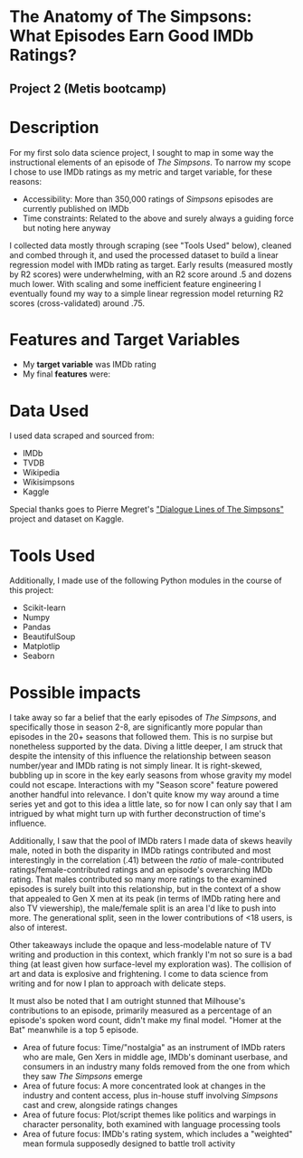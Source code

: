 # The Anatomy of The Simpsons: What Episodes Earn Good IMDb Ratings?
## Project 2 (Metis bootcamp)

# Description
For my first solo data science project, I sought to map in some way the instructional elements of an episode of *The Simpsons*. To narrow my scope I chose to use IMDb ratings as my metric and target variable, for these reasons:
- Accessibility: More than 350,000 ratings of *Simpsons* episodes are currently published on IMDb
- Time constraints: Related to the above and surely always a guiding force but noting here anyway

I collected data mostly through scraping (see "Tools Used" below), cleaned and combed through it, and used the processed dataset to build a linear regression model with IMDb rating as target. Early results (measured mostly by R2 scores) were underwhelming, with an R2 score around .5 and dozens much lower. With scaling and some inefficient feature engineering I eventually found my way to a simple linear regression model returning R2 scores (cross-validated) around .75.

# Features and Target Variables
- My **target variable** was IMDb rating
- My final **features** were:

# Data Used
I used data scraped and sourced from:
- IMDb
- TVDB
- Wikipedia
- Wikisimpsons
- Kaggle

Special thanks goes to Pierre Megret's ["Dialogue Lines of The Simpsons"](https://www.kaggle.com/pierremegret/dialogue-lines-of-the-simpsons) project and dataset on Kaggle.

# Tools Used
Additionally, I made use of the following Python modules in the course of this project:
- Scikit-learn
- Numpy
- Pandas
- BeautifulSoup
- Matplotlip
- Seaborn

# Possible impacts
I take away so far a belief that the early episodes of *The Simpsons*, and specifically those in season 2-8, are significantly more popular than episodes in the 20+ seasons that followed them. This is no surpise but nonetheless supported by the data. Diving a little deeper, I am struck that despite the intensity of this influence the relationship between season number/year and IMDb rating is not simply linear. It is right-skewed, bubbling up in score in the key early seasons from whose gravity my model could not escape. Interactions with my "Season score" feature powered another handful into relevance. I don't quite know my way around a time series yet and got to this idea a little late, so for now I can only say that I am intrigued by what might turn up with further deconstruction of time's influence.

Additionally, I saw that the pool of IMDb raters I made data of skews heavily male, noted in both the disparity in IMDb ratings contributed and most interestingly in the correlation (.41) between the *ratio* of male-contributed ratings/female-contributed ratings and an episode's overarching IMDb rating. That males contributed so many more ratings to the examined episodes is surely built into this relationship, but in the context of a show that appealed to Gen X men at its peak (in terms of IMDb rating here and also TV viewership), the male/female split is an area I'd like to push into more. The generational split, seen in the lower contributions of <18 users, is also of interest.

Other takeaways include the opaque and less-modelable nature of TV writing and production in this context, which frankly I'm not so sure is a bad thing (at least given how surface-level my exploration was). The collision of art and data is explosive and frightening. I come to data science from writing and for now I plan to approach with delicate steps.

It must also be noted that I am outright stunned that Milhouse's contributions to an episode, primarily measured as a percentage of an episode's spoken word count, didn't make my final model. "Homer at the Bat" meanwhile is a top 5 episode.

- Area of future focus: Time/"nostalgia" as an instrument of IMDb raters who are male, Gen Xers in middle age, IMDb's dominant userbase, and consumers in an industry many folds removed from the one from which they saw *The Simpsons* emerge
- Area of future focus: A more concentrated look at changes in the industry and content access, plus in-house stuff involving *Simpsons* cast and crew, alongside ratings changes
- Area of future focus: Plot/script themes like politics and warpings in character personality, both examined with language processing tools
- Area of future focus: IMDb's rating system, which includes a "weighted" mean formula supposedly designed to battle troll activity
